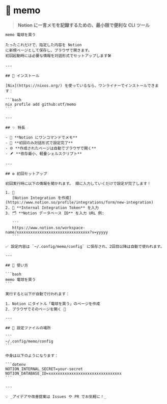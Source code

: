 # 📝 memo

> **Notion に一言メモを記録するための、最小限で便利な CLI ツール**

```bash
memo 電球を買う
```

````
たったこれだけで、指定した内容を Notion
に新規ページとして保存し、ブラウザで開きます。
初回起動時には必要な情報を対話形式でセットアップします🛠️

---

## 🚀 インストール

[Nix](https://nixos.org/) を使っているなら、ワンライナーでインストールできます：

```bash
nix profile add github:otf/memo
```

---

## ✨ 特長

- 🧠 **Notion にワンコマンドでメモ**
- 💬 **初回のみ対話形式で設定完了**
- 🌐 **作成されたページは自動でブラウザで開く**
- 🪶 **依存最小、軽量シェルスクリプト**

---

## ⚙️ 初回セットアップ

初回実行時に以下の情報を聞かれます。 順に入力していくだけで設定が完了します！

1. 🔗
   [Notion Integration を作成](https://www.notion.so/profile/integrations/form/new-integration)
2. 🔑 **Internal Integration Token** を入力
3. 🗂️ **Notion データベース ID** を入力 URL 例:

   ```
   https://www.notion.so/workspace-name/xxxxxxxxxxxxxxxxxxxxxxxxxxxxxxxx?v=yyyyy
   ```

✅ 設定内容は `~/.config/memo/config` に保存され、2回目以降は自動で使われます。

---

## 🧪 使い方

```bash
memo 電球を買う
```

実行すると以下が自動で行われます：

1. Notion にタイトル「電球を買う」のページを作成
2. ブラウザでそのページを開く 🧭

---

## 📁 設定ファイルの場所

```
~/.config/memo/config
```

中身は以下のようになります：

```dotenv
NOTION_INTERNAL_SECRET=your-secret
NOTION_DATABASE_ID=xxxxxxxxxxxxxxxxxxxxxxxxxxxxxxxx
```

---

💡 _アイデアや改善提案は Issues や PR でお気軽に！_
````

